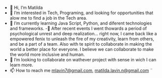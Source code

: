 - 👋 Hi, I’m Matilda
- 👀 I’m interested in Tech, Programing, and looking for opportunities  that alow me to find a job in the Tech area. 
- 🌱 I’m currently learning Java Script, Python, and diferent technologies and frameworks.
-🦄 After recent events I went thowards a period of psychological unrest and deep realization... right now,
  I came back like a empowered fenix to unleash the fire of my creativity, learn from others, and be a part of a team.
  Also with te spirit to collaborate in making the world a better place for everyone. 
  I believe we can collaborate  to make the world more inclusive and human. 
- 💞️ I’m looking to collaborate on wathever project with sense in wich I can learn more. 
- 📫 How to reach me mlavin7@gmail.com, matilda.lavin.n@gmail.com
¨

